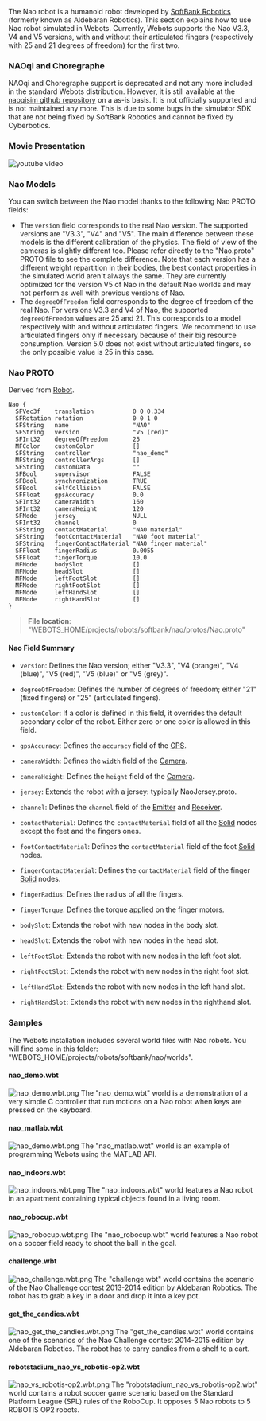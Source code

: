 The Nao robot is a humanoid robot developed by [SoftBank Robotics](https://www.ald.softbankrobotics.com/en) (formerly known as Aldebaran Robotics).
This section explains how to use Nao robot simulated in Webots.
Currently, Webots supports the Nao V3.3, V4 and V5 versions, with and without their articulated fingers (respectively with 25 and 21 degrees of freedom) for the first two.

### NAOqi and Choregraphe

NAOqi and Choregraphe support is deprecated and not any more included in the standard Webots distribution.
However, it is still available at the [naoqisim github repository](https://github.com/cyberbotics/naoqisim) on a as-is basis.
It is not officially supported and is not maintained any more.
This is due to some bugs in the simulator SDK that are not being fixed by SoftBank Robotics and cannot be fixed by Cyberbotics.

### Movie Presentation

![youtube video](https://www.youtube.com/watch?v=DDMky8PATKM)

### Nao Models

You can switch between the Nao model thanks to the following Nao PROTO fields:

- The `version` field corresponds to the real Nao version.
The supported versions are "V3.3", "V4" and "V5".
The main difference between these models is the different calibration of the physics.
The field of view of the cameras is slightly different too.
Please refer directly to the "Nao.proto" PROTO file to see the complete difference.
Note that each version has a different weight repartition in their bodies, the best contact properties in the simulated world aren't always the same.
They are currently optimized for the version V5 of Nao in the default Nao worlds and may not perform as well with previous versions of Nao.
- The `degreeOfFreedom` field corresponds to the degree of freedom of the real Nao.
For versions V3.3 and V4 of Nao, the supported `degreeOfFreedom` values are 25 and 21.
This corresponds to a model respectively with and without articulated fingers.
We recommend to use articulated fingers only if necessary because of their big resource consumption.
Version 5.0 does not exist without articulated fingers, so the only possible value is 25 in this case.

### Nao PROTO

Derived from [Robot](https://cyberbotics.com/doc/reference/robot).

```
Nao {
  SFVec3f    translation           0 0 0.334
  SFRotation rotation              0 0 1 0
  SFString   name                  "NAO"
  SFString   version               "V5 (red)"
  SFInt32    degreeOfFreedom       25
  MFColor    customColor           []
  SFString   controller            "nao_demo"
  MFString   controllerArgs        []
  SFString   customData            ""
  SFBool     supervisor            FALSE
  SFBool     synchronization       TRUE
  SFBool     selfCollision         FALSE
  SFFloat    gpsAccuracy           0.0
  SFInt32    cameraWidth           160
  SFInt32    cameraHeight          120
  SFNode     jersey                NULL
  SFInt32    channel               0
  SFString   contactMaterial       "NAO material"
  SFString   footContactMaterial   "NAO foot material"
  SFString   fingerContactMaterial "NAO finger material"
  SFFloat    fingerRadius          0.0055
  SFFloat    fingerTorque          10.0
  MFNode     bodySlot              []
  MFNode     headSlot              []
  MFNode     leftFootSlot          []
  MFNode     rightFootSlot         []
  MFNode     leftHandSlot          []
  MFNode     rightHandSlot         []
}
```

> **File location**: "WEBOTS\_HOME/projects/robots/softbank/nao/protos/Nao.proto"

#### Nao Field Summary

- `version`: Defines the Nao version; either "V3.3", "V4 (orange)", "V4 (blue)", "V5 (red)", "V5 (blue)" or "V5 (grey)".

- `degreeOfFreedom`: Defines the number of degrees of freedom; either "21" (fixed fingers) or "25" (articulated fingers).

- `customColor`: If a color is defined in this field, it overrides the default secondary color of the robot.
Either zero or one color is allowed in this field.

- `gpsAccuracy`: Defines the `accuracy` field of the [GPS](https://cyberbotics.com/doc/reference/gps).

- `cameraWidth`: Defines the `width` field of the [Camera](https://cyberbotics.com/doc/reference/camera).

- `cameraHeight`: Defines the `height` field of the [Camera](https://cyberbotics.com/doc/reference/camera).

- `jersey`: Extends the robot with a jersey: typically NaoJersey.proto.

- `channel`: Defines the `channel` field of the [Emitter](https://cyberbotics.com/doc/reference/emitter) and [Receiver](https://cyberbotics.com/doc/reference/receiver).

- `contactMaterial`: Defines the `contactMaterial` field of all the [Solid](https://cyberbotics.com/doc/reference/solid) nodes except the feet and the fingers ones.

- `footContactMaterial`: Defines the `contactMaterial` field of the foot [Solid](https://cyberbotics.com/doc/reference/solid) nodes.

- `fingerContactMaterial`: Defines the `contactMaterial` field of the finger [Solid](https://cyberbotics.com/doc/reference/solid) nodes.

- `fingerRadius`: Defines the radius of all the fingers.

- `fingerTorque`: Defines the torque applied on the finger motors.

- `bodySlot`: Extends the robot with new nodes in the body slot.

- `headSlot`: Extends the robot with new nodes in the head slot.

- `leftFootSlot`: Extends the robot with new nodes in the left foot slot.

- `rightFootSlot`: Extends the robot with new nodes in the right foot slot.

- `leftHandSlot`: Extends the robot with new nodes in the left hand slot.

- `rightHandSlot`: Extends the robot with new nodes in the righthand slot.

### Samples

The Webots installation includes several world files with Nao robots.
You will find some in this folder: "WEBOTS\_HOME/projects/robots/softbank/nao/worlds".

#### nao\_demo.wbt

![nao_demo.wbt.png](images/nao/nao_demo.wbt.thumbnail.jpg) The "nao\_demo.wbt" world is a demonstration of a very simple C controller that run motions on a Nao robot when keys are pressed on the keyboard.

#### nao\_matlab.wbt

![nao_demo.wbt.png](images/nao/nao_demo.wbt.thumbnail.jpg) The "nao\_matlab.wbt" world is an example of programming Webots using the MATLAB API.

#### nao\_indoors.wbt

![nao_indoors.wbt.png](images/nao/nao_indoors.wbt.thumbnail.jpg) The "nao\_indoors.wbt" world features a Nao robot in an apartment containing typical objects found in a living room.

#### nao\_robocup.wbt

![nao_robocup.wbt.png](images/nao/nao_robocup.wbt.thumbnail.jpg) The "nao\_robocup.wbt" world features a Nao robot on a soccer field ready to shoot the ball in the goal.

#### challenge.wbt

![nao_challenge.wbt.png](images/nao/nao_challenge.wbt.thumbnail.jpg) The "challenge.wbt" world contains the scenario of the Nao Challenge contest 2013-2014 edition by Aldebaran Robotics.
The robot has to grab a key in a door and drop it into a key pot.

#### get\_the\_candies.wbt

![nao_get_the_candies.wbt.png](images/nao/nao_get_the_candies.wbt.thumbnail.jpg) The "get\_the\_candies.wbt" world contains one of the scenarios of the Nao Challenge contest 2014-2015 edition by Aldebaran Robotics.
The robot has to carry candies from a shelf to a cart.

#### robotstadium\_nao\_vs\_robotis-op2.wbt

![nao_vs_robotis-op2.wbt.png](images/nao/nao_vs_robotis-op2.wbt.thumbnail.jpg) The "robotstadium\_nao\_vs\_robotis-op2.wbt" world contains a robot soccer game scenario based on the Standard Platform League (SPL) rules of the RoboCup.
It opposes 5 Nao robots to 5 ROBOTIS OP2 robots.
